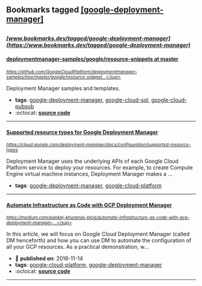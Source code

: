## Bookmarks tagged [[google-deployment-manager]](https://www.bookmarks.dev?q=[google-deployment-manager])

_<sup><sup>[www.bookmarks.dev/tagged/google-deployment-manager](https://www.bookmarks.dev/tagged/google-deployment-manager)</sup></sup>_
---
#### [deploymentmanager-samples/google/resource-snippets at master](https://github.com/GoogleCloudPlatform/deploymentmanager-samples/tree/master/google/resource-snippets)
_<sup>https://github.com/GoogleCloudPlatform/deploymentmanager-samples/tree/master/google/resource-snippet...</sup>_

Deployment Manager samples and templates.
* **tags**: [google-deployment-manager](../tagged/google-deployment-manager.md), [google-cloud-sql](../tagged/google-cloud-sql.md), [google-cloud-pubsub](../tagged/google-cloud-pubsub.md)
* :octocat: **[source code](https://github.com/GoogleCloudPlatform/deploymentmanager-samples/tree/master/google/resource-snippets)**
---
#### [Supported resource types for Google Deployment Manager](https://cloud.google.com/deployment-manager/docs/configuration/supported-resource-types)
_<sup>https://cloud.google.com/deployment-manager/docs/configuration/supported-resource-types</sup>_

Deployment Manager uses the underlying APIs of each Google Cloud Platform service to deploy your resources. For example, to create Compute Engine virtual machine instances, Deployment Manager makes a ...
* **tags**: [google-deployment-manager](../tagged/google-deployment-manager.md), [google-cloud-platform](../tagged/google-cloud-platform.md)
---
#### [Automate Infrastructure as Code with GCP Deployment Manager](https://medium.com/pankaj-khuranas-blog/automate-infrastructure-as-code-with-gcp-deployment-manager-747bfc07d839)
_<sup>https://medium.com/pankaj-khuranas-blog/automate-infrastructure-as-code-with-gcp-deployment-manager-...</sup>_

In this article, we will focus on Google Cloud Deployment Manager (called DM henceforth) and how you can use DM to automate the configuration of all your GCP resources. As a practical demonstration, w...
* :calendar: **published on**: 2018-11-14
* **tags**: [google-cloud-platform](../tagged/google-cloud-platform.md), [google-deployment-manager](../tagged/google-deployment-manager.md)
* :octocat: **[source code](https://github.com/pankajwithgit/googlecloud)**
---
